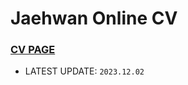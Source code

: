 # Jaehwan Online CV
### [CV PAGE](https://jhlee508.github.io/cv/)
- LATEST UPDATE: ```2023.12.02```
